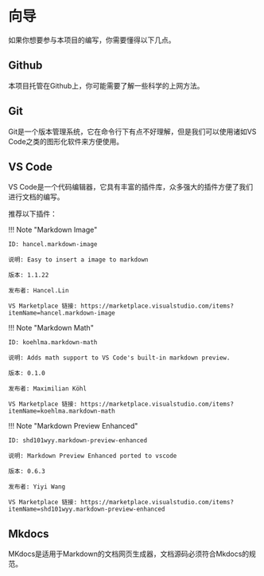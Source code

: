 # 向导

如果你想要参与本项目的编写，你需要懂得以下几点。

## Github

本项目托管在Github上，你可能需要了解一些科学的上网方法。

## Git

Git是一个版本管理系统，它在命令行下有点不好理解，但是我们可以使用诸如VS Code之类的图形化软件来方便使用。

## VS Code

VS Code是一个代码编辑器，它具有丰富的插件库，众多强大的插件方便了我们进行文档的编写。

推荐以下插件：

!!! Note "Markdown Image"

    ID: hancel.markdown-image

    说明: Easy to insert a image to markdown

    版本: 1.1.22

    发布者: Hancel.Lin

    VS Marketplace 链接: https://marketplace.visualstudio.com/items?itemName=hancel.markdown-image

!!! Note "Markdown Math"

    ID: koehlma.markdown-math

    说明: Adds math support to VS Code's built-in markdown preview.

    版本: 0.1.0

    发布者: Maximilian Köhl

    VS Marketplace 链接: https://marketplace.visualstudio.com/items?itemName=koehlma.markdown-math

!!! Note "Markdown Preview Enhanced"

    ID: shd101wyy.markdown-preview-enhanced

    说明: Markdown Preview Enhanced ported to vscode

    版本: 0.6.3

    发布者: Yiyi Wang
    
    VS Marketplace 链接: https://marketplace.visualstudio.com/items?itemName=shd101wyy.markdown-preview-enhanced

## Mkdocs

MKdocs是适用于Markdown的文档网页生成器，文档源码必须符合Mkdocs的规范。